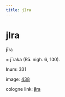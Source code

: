 ```yaml
---
title: jIra
---
```


# jIra

jīra  <div n="P" />= jīraka (Rā. nigh. 6, 100).

lnum: 331

image: [438](https://www.sanskrit-lexicon.uni-koeln.de/scans/csl-apidev/servepdf.php?dict=snp&page=438)

cologne link: [jIra](https://sanskrit-lexicon.uni-koeln.de/scans/csl-apidev/getword.php?dict=snp&key=jIra)

